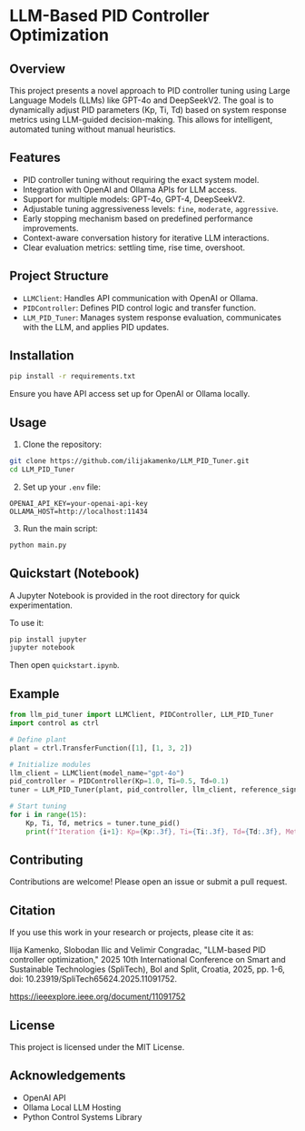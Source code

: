 # LLM-Based PID Controller Optimization

## Overview
This project presents a novel approach to PID controller tuning using Large Language Models (LLMs) like GPT-4o and DeepSeekV2. The goal is to dynamically adjust PID parameters (Kp, Ti, Td) based on system response metrics using LLM-guided decision-making. This allows for intelligent, automated tuning without manual heuristics.

## Features
- PID controller tuning without requiring the exact system model.
- Integration with OpenAI and Ollama APIs for LLM access.
- Support for multiple models: GPT-4o, GPT-4, DeepSeekV2.
- Adjustable tuning aggressiveness levels: `fine`, `moderate`, `aggressive`.
- Early stopping mechanism based on predefined performance improvements.
- Context-aware conversation history for iterative LLM interactions.
- Clear evaluation metrics: settling time, rise time, overshoot.

## Project Structure
- `LLMClient`: Handles API communication with OpenAI or Ollama.
- `PIDController`: Defines PID control logic and transfer function.
- `LLM_PID_Tuner`: Manages system response evaluation, communicates with the LLM, and applies PID updates.

## Installation
```bash
pip install -r requirements.txt
```
Ensure you have API access set up for OpenAI or Ollama locally.

## Usage
1. Clone the repository:
```bash
git clone https://github.com/ilijakamenko/LLM_PID_Tuner.git
cd LLM_PID_Tuner
```
2. Set up your `.env` file:
```plaintext
OPENAI_API_KEY=your-openai-api-key
OLLAMA_HOST=http://localhost:11434
```
3. Run the main script:
```bash
python main.py
```

## Quickstart (Notebook)

A Jupyter Notebook is provided in the root directory for quick experimentation.

To use it:
```bash
pip install jupyter
jupyter notebook
```
Then open `quickstart.ipynb`.

## Example
```python
from llm_pid_tuner import LLMClient, PIDController, LLM_PID_Tuner
import control as ctrl

# Define plant
plant = ctrl.TransferFunction([1], [1, 3, 2])

# Initialize modules
llm_client = LLMClient(model_name="gpt-4o")
pid_controller = PIDController(Kp=1.0, Ti=0.5, Td=0.1)
tuner = LLM_PID_Tuner(plant, pid_controller, llm_client, reference_signal=1.0, manipulated_variable=0.0, mode="balanced", aggressiveness="moderate")

# Start tuning
for i in range(15):
    Kp, Ti, Td, metrics = tuner.tune_pid()
    print(f"Iteration {i+1}: Kp={Kp:.3f}, Ti={Ti:.3f}, Td={Td:.3f}, Metrics={metrics}")
```

## Contributing
Contributions are welcome! Please open an issue or submit a pull request.

## Citation
If you use this work in your research or projects, please cite it as:


Ilija Kamenko, Slobodan Ilic and Velimir Congradac, "LLM-based PID controller optimization," 2025 10th International Conference on Smart and Sustainable Technologies (SpliTech), Bol and Split, Croatia, 2025, pp. 1-6, doi: 10.23919/SpliTech65624.2025.11091752.

https://ieeexplore.ieee.org/document/11091752


## License
This project is licensed under the MIT License.

## Acknowledgements
- OpenAI API
- Ollama Local LLM Hosting
- Python Control Systems Library

